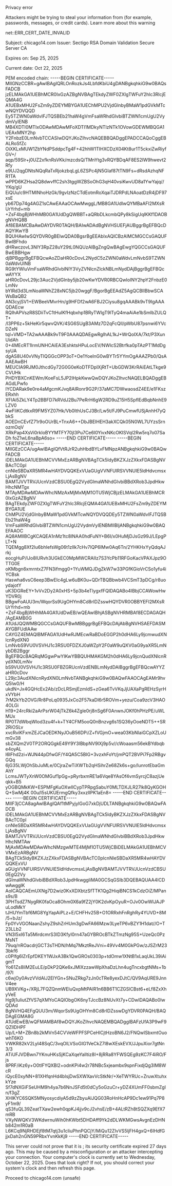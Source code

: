 Privacy error



Attackers might be trying to steal your information from
(for example, passwords, messages, or credit cards).
Learn more about this warning

net::ERR\_CERT\_DATE\_INVALID

Subject:
chicago14.com
Issuer:
Sectigo RSA Domain Validation Secure Server CA

Expires on:
Sep 25, 2025

Current date:
Oct 22, 2025

PEM encoded chain:
-----BEGIN CERTIFICATE-----
MIIGNzCCBR+gAwIBAgIQRLOnRozkJs4LbfdKbiU4gDANBgkqhkiG9w0BAQsFADCB
jzELMAkGA1UEBhMCR0IxGzAZBgNVBAgTEkdyZWF0ZXIgTWFuY2hlc3RlcjEQMA4G
A1UEBxMHU2FsZm9yZDEYMBYGA1UEChMPU2VjdGlnbyBMaW1pdGVkMTcwNQYDVQQD
Ey5TZWN0aWdvIFJTQSBEb21haW4gVmFsaWRhdGlvbiBTZWN1cmUgU2VydmVyIENB
MB4XDTI0MTIxODAwMDAwMFoXDTI1MDkyNTIzNTk1OVowGDEWMBQGA1UEAxMNY2hp
Y2FnbzE0LmNvbTCCASIwDQYJKoZIhvcNAQEBBQADggEPADCCAQoCggEBALRoSfZc
OiXKLxMUW1ZbYNdPSddpcTg4F+42hhW1TIHXCDzX04Kt8ur1T5ckxiZwRiyfGV+/
aqp/59Slr+j0UZ2xfknRsVKk/mzcdsQ/TMnYtg3vRQYBDqAF8ES2lW9hwevt2Rfy
e9UJ2qgDNtsNQqRaTxRjokzbqLgL6ZSPc4jN5GIaf87tTN9Fs+dRsdAzhqNFR1TA
wPPD6KZHsa2Q8dwvffC2sh3tggWZBSoOhG3qH40vsiKwvUD8a1YwYajq//YKq/gU
EiQUu/c9HTMlNhoHzGk/9gvIzNzCTdEotmRoXqaiTJDRPdLNAoatDzR4jDF97xsE
yb67Dp74g4AGZ1sCAwEAAaOCAwMwggL/MB8GA1UdIwQYMBaAFI2MXsRUrYrhd+mb
+ZsF4bgBjWHhMB0GA1UdDgQWBBT+aQRbDLkcmbQPy8kSigUqIKKf1DAOBgNVHQ8B
Af8EBAMCBaAwDAYDVR0TAQH/BAIwADAdBgNVHSUEFjAUBggrBgEFBQcDAQYIKwYB
BQUHAwIwSQYDVR0gBEIwQDA0BgsrBgEEAbIxAQICBzAlMCMGCCsGAQUFBwIBFhdo
dHRwczovL3NlY3RpZ28uY29tL0NQUzAIBgZngQwBAgEwgYQGCCsGAQUFBwEBBHgw
djBPBggrBgEFBQcwAoZDaHR0cDovL2NydC5zZWN0aWdvLmNvbS9TZWN0aWdvUlNB
RG9tYWluVmFsaWRhdGlvblNlY3VyZVNlcnZlckNBLmNydDAjBggrBgEFBQcwAYYX
aHR0cDovL29jc3Auc2VjdGlnby5jb20wKwYDVR0RBCQwIoINY2hpY2FnbzE0LmNv
bYIRd3d3LmNoaWNhZ28xNC5jb20wggF/BgorBgEEAdZ5AgQCBIIBbwSCAWsBaQB2
AN3cyjSV1+EWBeeVMvrHn/g9HFDf2wA6FBJ2Ciysu8gqAAABk9vT9IgAAAQDAEcw
RQIhAPVszR8SDiiTvC1tHuIKfHqbxhp1BRyTWlgT9lTyQ4maAiAe1bSmIbZULQT+
/l3PP6z+5kHeKir5qwvQVK/4SG6SUgB3AMz7D2qFcQll/pWbU87psnwi6YVcDZeN
tql+VMD+TA2wAAABk9vT9F0AAAQDAEgwRgIhAL1kJ+WrQoIXA/7kt/P3XunUidAh
0+4MEcRT1IrmUNHCAiEA3EshktsHPuLocEV/NWIcS2Btrfka0pTAzPT1MdDgsyUA
dgAS8U40vVNyTIQGGcOPP3oT+Oe1YoeInG0wBYTr5YYmOgAAAZPb0/QsAAAEAwBH
MEUCIA9RJM0JthcdGy72G0G0eKoDTFDpIXjRtT+UbGDW3KrRAiEAtLTkge9CVUHk
PHDYBXCnKEWm/KoeFsL5JP2lHpkKwwQwDQYJKoZIhvcNAQELBQADggEBAGdLPwfo
IYCDARak9e0re4aMgcmKJvq8AlRonr9G2P/37aMC7DWwaosdZ4EE/e1FKszERxhh
XFlAi5ZkLY4Tp2BBFD7kRVdJ2Bu7PeRrH6gW2RD9uZ15H5SpflEdBqbNnhE9LZV0
4wFliKCdtkxR9FM5YZ07Hk/Vb0IthUsCJ3Br/Lw5t/FJ9PuCmwfUSjAnhH7yQbkS
AOEDnCEvfZ71r9oOUrBL+TnxA6++DbJBEIHEH3akXCQk05N0WL7UYzsSrnozmOqV
XRkPap4XsVi0rkloBYYMTFY70jI3Pu7Ce6I0YivxNKcOKISVql2Rw5rq7o07SaDh
foZ1wL6naBpA6so=
-----END CERTIFICATE-----
-----BEGIN CERTIFICATE-----
MIIGEzCCA/ugAwIBAgIQfVtRJrR2uhHbdBYLvFMNpzANBgkqhkiG9w0BAQwFADCB
iDELMAkGA1UEBhMCVVMxEzARBgNVBAgTCk5ldyBKZXJzZXkxFDASBgNVBAcTC0pl
cnNleSBDaXR5MR4wHAYDVQQKExVUaGUgVVNFUlRSVVNUIE5ldHdvcmsxLjAsBgNV
BAMTJVVTRVJUcnVzdCBSU0EgQ2VydGlmaWNhdGlvbiBBdXRob3JpdHkwHhcNMTgx
MTAyMDAwMDAwWhcNMzAxMjMxMjM1OTU5WjCBjzELMAkGA1UEBhMCR0IxGzAZBgNV
BAgTEkdyZWF0ZXIgTWFuY2hlc3RlcjEQMA4GA1UEBxMHU2FsZm9yZDEYMBYGA1UE
ChMPU2VjdGlnbyBMaW1pdGVkMTcwNQYDVQQDEy5TZWN0aWdvIFJTQSBEb21haW4g
VmFsaWRhdGlvbiBTZWN1cmUgU2VydmVyIENBMIIBIjANBgkqhkiG9w0BAQEFAAOC
AQ8AMIIBCgKCAQEA1nMz1tc8INAA0hdFuNY+B6I/x0HuMjDJsGz99J/LEpgPLT+N
TQEMgg8Xf2Iu6bhIefsWg06t1zIlk7cHv7lQP6lMw0Aq6Tn/2YHKHxYyQdqAJrkj
eocgHuP/IJo8lURvh3UGkEC0MpMWCRAIIz7S3YcPb11RFGoKacVPAXJpz9OTTG0E
oKMbgn6xmrntxZ7FN3ifmgg0+1YuWMQJDgZkW7w33PGfKGioVrCSo1yfu4iYCBsk
Haswha6vsC6eep3BwEIc4gLw6uBK0u+QDrTBQBbwb4VCSmT3pDCg/r8uoydajotY
uK3DGReEY+1vVv2Dy2A0xHS+5p3b4eTlygxfFQIDAQABo4IBbjCCAWowHwYDVR0j
BBgwFoAUU3m/WqorSs9UgOHYm8Cd8rIDZsswHQYDVR0OBBYEFI2MXsRUrYrhd+mb
+ZsF4bgBjWHhMA4GA1UdDwEB/wQEAwIBhjASBgNVHRMBAf8ECDAGAQH/AgEAMB0G
A1UdJQQWMBQGCCsGAQUFBwMBBggrBgEFBQcDAjAbBgNVHSAEFDASMAYGBFUdIAAw
CAYGZ4EMAQIBMFAGA1UdHwRJMEcwRaBDoEGGP2h0dHA6Ly9jcmwudXNlcnRydXN0
LmNvbS9VU0VSVHJ1c3RSU0FDZXJ0aWZpY2F0aW9uQXV0aG9yaXR5LmNybDB2Bggr
BgEFBQcBAQRqMGgwPwYIKwYBBQUHMAKGM2h0dHA6Ly9jcnQudXNlcnRydXN0LmNv
bS9VU0VSVHJ1c3RSU0FBZGRUcnVzdENBLmNydDAlBggrBgEFBQcwAYYZaHR0cDov
L29jc3AudXNlcnRydXN0LmNvbTANBgkqhkiG9w0BAQwFAAOCAgEAMr9hvQ5Iw0/H
ukdN+Jx4GQHcEx2Ab/zDcLRSmjEzmldS+zGea6TvVKqJjUAXaPgREHzSyrHxVYbH
7rM2kYb2OVG/Rr8PoLq0935JxCo2F57kaDl6r5ROVm+yezu/Coa9zcV3HAO4OLGi
H19+24rcRki2aArPsrW04jTkZ6k4Zgle0rj8nSg6F0AnwnJOKf0hPHzPE/uWLMUx
RP0T7dWbqWlod3zu4f+k+TY4CFM5ooQ0nBnzvg6s1SQ36yOoeNDT5++SR2RiOSLv
xvcRviKFxmZEJCaOEDKNyJOuB56DPi/Z+fVGjmO+wea03KbNIaiGCpXZLoUmGv38
sbZXQm2V0TP2ORQGgkE49Y9Y3IBbpNV9lXj9p5v//cWoaasm56ekBYdbqbe4oyAL
l6lFhd2zi+WJN44pDfwGF/Y4QA5C5BIG+3vzxhFoYt/jmPQT2BVPi7Fp2RBgvGQq
6jG35LWjOhSbJuMLe/0CjraZwTiXWTb2qHSihrZe68Zk6s+go/lunrotEbaGmAhY
LcmsJWTyXnW0OMGuf1pGg+pRyrbxmRE1a6Vqe8YAsOf4vmSyrcjC8azjUeqkk+B5
yOGBQMkKW+ESPMFgKuOXwIlCypTPRpgSabuY0MLTDXJLR27lk8QyKGOHQ+SwMj4K
00u/I5sUKUErmgQfky3xxzlIPK1aEn8=
-----END CERTIFICATE-----
-----BEGIN CERTIFICATE-----
MIIF3jCCA8agAwIBAgIQAf1tMPyjylGoG7xkDjUDLTANBgkqhkiG9w0BAQwFADCB
iDELMAkGA1UEBhMCVVMxEzARBgNVBAgTCk5ldyBKZXJzZXkxFDASBgNVBAcTC0pl
cnNleSBDaXR5MR4wHAYDVQQKExVUaGUgVVNFUlRSVVNUIE5ldHdvcmsxLjAsBgNV
BAMTJVVTRVJUcnVzdCBSU0EgQ2VydGlmaWNhdGlvbiBBdXRob3JpdHkwHhcNMTAw
MjAxMDAwMDAwWhcNMzgwMTE4MjM1OTU5WjCBiDELMAkGA1UEBhMCVVMxEzARBgNV
BAgTCk5ldyBKZXJzZXkxFDASBgNVBAcTC0plcnNleSBDaXR5MR4wHAYDVQQKExVU
aGUgVVNFUlRSVVNUIE5ldHdvcmsxLjAsBgNVBAMTJVVTRVJUcnVzdCBSU0EgQ2Vy
dGlmaWNhdGlvbiBBdXRob3JpdHkwggIiMA0GCSqGSIb3DQEBAQUAA4ICDwAwggIK
AoICAQCAEmUXNg7D2wiz0KxXDXbtzSfTTK1Qg2HiqiBNCS1kCdzOiZ/MPans9s/B
3PHTsdZ7NygRK0faOca8Ohm0X6a9fZ2jY0K2dvKpOyuR+OJv0OwWIJAJPuLodMkY
tJHUYmTbf6MG8YgYapAiPLz+E/CHFHv25B+O1ORRxhFnRghRy4YUVD+8M/5+bJz/
Fp0YvVGONaanZshyZ9shZrHUm3gDwFA66Mzw3LyeTP6vBZY1H1dat//O+T23LLb2
VN3I5xI6Ta5MirdcmrS3ID3KfyI0rn47aGYBROcBTkZTmzNg95S+UzeQc0PzMsNT
79uq/nROacdrjGCT3sTHDN/hMq7MkztReJVni+49Vv4M0GkPGw/zJSZrM233bkf6
c0Plfg6lZrEpfDKEY1WJxA3Bk1QwGROs0303p+tdOmw1XNtB1xLaqUkL39iAigmT
Yo61Zs8liM2EuLE/pDkP2QKe6xJMlXzzawWpXhaDzLhn4ugTncxbgtNMs+1b/97l
c6wjOy0AvzVVdAlJ2ElYGn+SNuZRkg7zJn0cTRe8yexDJtC/QV9AqURE9JnnV4ee
UB9XVKg+/XRjL7FQZQnmWEIuQxpMtPAlR1n6BB6T1CZGSlCBst6+eLf8ZxXhyVeE
Hg9j1uliutZfVS7qXMYoCAQlObgOK6nyTJccBz8NUvXt7y+CDwIDAQABo0IwQDAd
BgNVHQ4EFgQUU3m/WqorSs9UgOHYm8Cd8rIDZsswDgYDVR0PAQH/BAQDAgEGMA8G
A1UdEwEB/wQFMAMBAf8wDQYJKoZIhvcNAQEMBQADggIBAFzUfA3P9wF9QZllDHPF
Up/L+M+ZBn8b2kMVn54CVVeWFPFSPCeHlCjtHzoBN6J2/FNQwISbxmtOuowhT6KO
VWKR82kV2LyI48SqC/3vqOlLVSoGIG1VeCkZ7l8wXEskEVX/JJpuXior7gtNn3/3
ATiUFJVDBwn7YKnuHKsSjKCaXqeYalltiz8I+8jRRa8YFWSQEg9zKC7F4iRO/Fjs
8PRF/iKz6y+O0tlFYQXBl2+odnKPi4w2r78NBc5xjeambx9spnFixdjQg3IM8WcR
iQycE0xyNN+81XHfqnHd4blsjDwSXWXavVcStkNr/+XeTWYRUc+ZruwXtuhxkYze
Sf7dNXGiFSeUHM9h4ya7b6NnJSFd5t0dCy5oGzuCr+yDZ4XUmFF0sbmZgIn/f3gZ
XHlKYC6SQK5MNyosycdiyA5d9zZbyuAlJQG03RoHnHcAP9Dc1ew91Pq7P8yF1m9/
qS3fuQL39ZeatTXaw2ewh0qpKJ4jjv9cJ2vhsE/zB+4ALtRZh8tSQZXq9EfX7mRB
VXyNWQKV3WKdwrnuWih0hKWbt5DHDAff9Yk2dDLWKMGwsAvgnEzDHNb842m1R0aB
L6KCq9NjRHDEjf8tM7qtj3u1cIiuPhnPQCjY/MiQu12ZIvVS5ljFH4gxQ+6IHdfG
jjxDah2nGN59PRbxYvnKkKj9
-----END CERTIFICATE-----

This server could not prove that it is
; its security certificate expired 27 days ago. This may be caused by a misconfiguration or an attacker intercepting your connection. Your computer's clock is currently set to Wednesday, October 22, 2025. Does that look right? If not, you should correct your system's clock and then refresh this page.

Proceed to chicago14.com (unsafe)